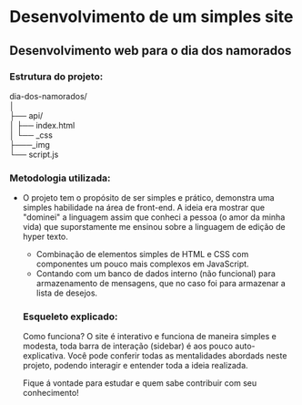 # Desenvolvimento de um simples site
## Desenvolvimento web para o dia dos namorados

### Estrutura do projeto:

dia-dos-namorados/<br>
│<br>
├── api/<br>
│ ├── index.html<br>
│ └── _css<br>
├───_img<br>
└── script.js<br>

### Metodologia utilizada:

- O projeto tem o propósito de ser simples e prático, demonstra uma simples habilidade na área de front-end.
  A ideia era mostrar que "dominei" a linguagem assim que conheci a pessoa (o amor da minha vida) que suporstamente me ensinou sobre a linguagem de edição de hyper texto.

  - Combinação de elementos simples de HTML e CSS com componentes um pouco mais complexos em JavaScript.
  - Contando com um banco de dados interno (não funcional) para armazenamento de mensagens, que no caso foi para armazenar a lista de desejos.


  ### Esqueleto explicado:
  Como funciona?
  O site é interativo e funciona de maneira simples e modesta, toda barra de interação (sidebar) é aos pouco auto-explicativa.
  Você pode conferir todas as mentalidades abordads neste projeto, podendo interagir e entender toda a ideia realizada.



  Fique á vontade para estudar e quem sabe contribuir com seu conhecimento!
